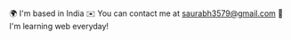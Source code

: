 🌍  I'm based in India
✉️  You can contact me at saurabh3579@gmail.com
🧠  I'm learning web everyday!
